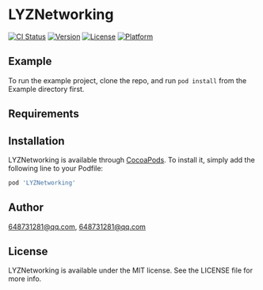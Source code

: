 # LYZNetworking

[![CI Status](https://img.shields.io/travis/648731281@qq.com/LYZNetworking.svg?style=flat)](https://travis-ci.org/648731281@qq.com/LYZNetworking)
[![Version](https://img.shields.io/cocoapods/v/LYZNetworking.svg?style=flat)](https://cocoapods.org/pods/LYZNetworking)
[![License](https://img.shields.io/cocoapods/l/LYZNetworking.svg?style=flat)](https://cocoapods.org/pods/LYZNetworking)
[![Platform](https://img.shields.io/cocoapods/p/LYZNetworking.svg?style=flat)](https://cocoapods.org/pods/LYZNetworking)

## Example

To run the example project, clone the repo, and run `pod install` from the Example directory first.

## Requirements

## Installation

LYZNetworking is available through [CocoaPods](https://cocoapods.org). To install
it, simply add the following line to your Podfile:

```ruby
pod 'LYZNetworking'
```

## Author

648731281@qq.com, 648731281@qq.com

## License

LYZNetworking is available under the MIT license. See the LICENSE file for more info.
